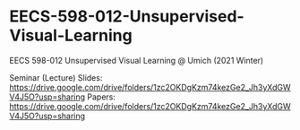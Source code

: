 # EECS-598-012-Unsupervised-Visual-Learning
EECS 598-012 Unsupervised Visual Learning @ Umich (2021 Winter)

Seminar (Lecture) Slides: https://drive.google.com/drive/folders/1zc2OKDgKzm74kezGe2_Jh3yXdGWV4J5O?usp=sharing
Papers: https://drive.google.com/drive/folders/1zc2OKDgKzm74kezGe2_Jh3yXdGWV4J5O?usp=sharing